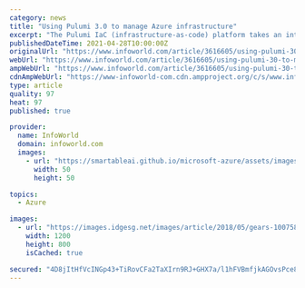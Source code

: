 ```yaml
---
category: news
title: "Using Pulumi 3.0 to manage Azure infrastructure"
excerpt: "The Pulumi IaC (infrastructure-as-code) platform takes an interesting route to delivering cloud infrastructures. Instead of using a domain-specific language like Bicep or declarative configurations like Azure’s ARM templates,"
publishedDateTime: 2021-04-28T10:00:00Z
originalUrl: "https://www.infoworld.com/article/3616605/using-pulumi-30-to-manage-azure-infrastructure.html"
webUrl: "https://www.infoworld.com/article/3616605/using-pulumi-30-to-manage-azure-infrastructure.html"
ampWebUrl: "https://www.infoworld.com/article/3616605/using-pulumi-30-to-manage-azure-infrastructure.amp.html"
cdnAmpWebUrl: "https://www-infoworld-com.cdn.ampproject.org/c/s/www.infoworld.com/article/3616605/using-pulumi-30-to-manage-azure-infrastructure.amp.html"
type: article
quality: 97
heat: 97
published: true

provider:
  name: InfoWorld
  domain: infoworld.com
  images:
    - url: "https://smartableai.github.io/microsoft-azure/assets/images/organizations/infoworld.com-50x50.jpg"
      width: 50
      height: 50

topics:
  - Azure

images:
  - url: "https://images.idgesg.net/images/article/2018/05/gears-100758212-large.jpg"
    width: 1200
    height: 800
    isCached: true

secured: "4D8jItHfVcINGp43+TiRovCFa2TaXIrn9RJ+GHX7a/l1hFVBmfjkAGOvsPce8HxQ4gOGOzXkhvMLFmRsJpMvJ65/UcMHC9ZK0uHmjZPSN78mp6mhnMFM8eBBhIAEWQK7Nr9yXGsiKEGYpV4s1/IeHdMowTlpRXlJFRPfqN2iSv80IsBeGDdU9pjxsLFP7NH9qT5Thn3OiCgtiCQORFE1gY8cTJUJrg44wuQeMqNXxvIAKQGUIyQFFUykwLmbFMQeK4RLoH2FGWbGMmJ2We5hTr6b02JDqL/GmY+Ami57xAnbKUM+pZktQ0nBT3FNXRGfLQiDHr+PUoh8x/DfPQaqb/O+zMiMpif2fA3aIis9Seg=;s9mzi5HkMhtXNd1lYC2YWw=="
---
```


